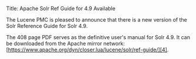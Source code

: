 Title: Apache Solr Ref Guide for 4.9 Available

The Lucene PMC is pleased to announce that there is a new version
of the Solr Reference Guide for Solr 4.9.

The 408 page PDF serves as the definitive user's manual for Solr 4.9.
It can be downloaded from the Apache mirror network:
[https://www.apache.org/dyn/closer.lua/lucene/solr/ref-guide/][4].

